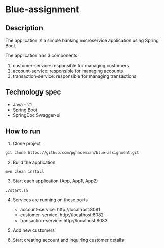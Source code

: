 # Blue-assignment
## Description

The application is a simple banking microservice application using Spring Boot.

The application has 3 components.

1. customer-service: responsible for managing customers
2. account-service: responsible for managing accounts
3. transaction-service: responsible for managing transactions

## Technology spec

* Java - 21
* Spring Boot
* SpringDoc Swagger-ui


## How to run
1. Clone project
```
git clone https://github.com/pghasemian/blue-assignment.git
```
2. Build the application
```
mvn clean install 
```
3. Start each application (App, App1, App2)
```
./start.sh
```

4. Services are running on these ports
   * account-service: http://localhost:8081
   * customer-service: http://localhost:8082
   * transaction-service: http://localhost:8083


5. Add new customers


6. Start creating account and inquiring customer details


